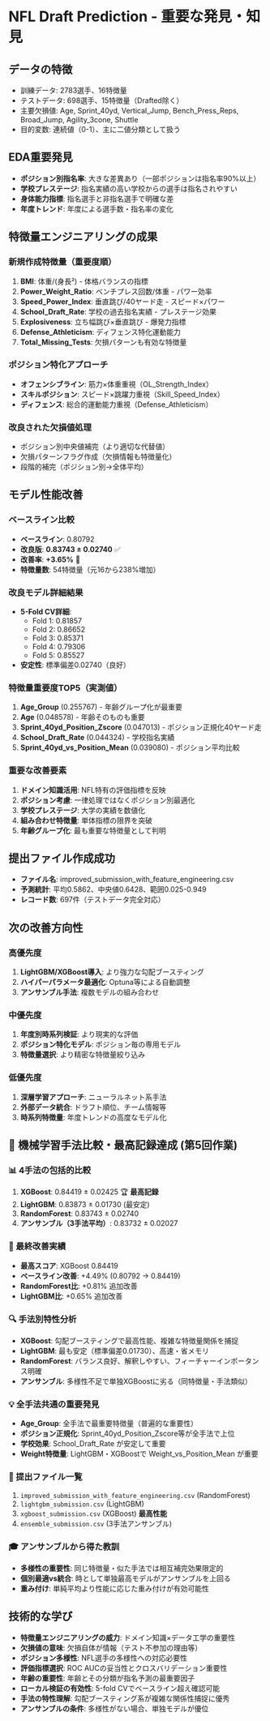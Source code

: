 # NFL Draft Prediction - 重要な発見・知見

## データの特徴
- 訓練データ: 2783選手、16特徴量
- テストデータ: 698選手、15特徴量（Drafted除く）
- 主要欠損値: Age, Sprint_40yd, Vertical_Jump, Bench_Press_Reps, Broad_Jump, Agility_3cone, Shuttle
- 目的変数: 連続値（0-1）、主に二値分類として扱う

## EDA重要発見
- **ポジション別指名率**: 大きな差異あり（一部ポジションは指名率90%以上）
- **学校プレステージ**: 指名実績の高い学校からの選手は指名されやすい
- **身体能力指標**: 指名選手と非指名選手で明確な差
- **年度トレンド**: 年度による選手数・指名率の変化

## 特徴量エンジニアリングの成果

### 新規作成特徴量（重要度順）
1. **BMI**: 体重/(身長²) - 体格バランスの指標
2. **Power_Weight_Ratio**: ベンチプレス回数/体重 - パワー効率
3. **Speed_Power_Index**: 垂直跳び/40ヤード走 - スピード×パワー
4. **School_Draft_Rate**: 学校の過去指名実績 - プレステージ効果
5. **Explosiveness**: 立ち幅跳び×垂直跳び - 爆発力指標
6. **Defense_Athleticism**: ディフェンス特化運動能力
7. **Total_Missing_Tests**: 欠損パターンも有効な特徴量

### ポジション特化アプローチ
- **オフェンシブライン**: 筋力×体重重視（OL_Strength_Index）
- **スキルポジション**: スピード×跳躍力重視（Skill_Speed_Index）
- **ディフェンス**: 総合的運動能力重視（Defense_Athleticism）

### 改良された欠損値処理
- ポジション別中央値補完（より適切な代替値）
- 欠損パターンフラグ作成（欠損情報も特徴量化）
- 段階的補完（ポジション別→全体平均）

## モデル性能改善

### ベースライン比較
- **ベースライン**: 0.80792
- **改良版**: **0.83743 ± 0.02740** ✅
- **改善率**: **+3.65%** 🎉
- **特徴量数**: 54特徴量（元16から238%増加）

### 改良モデル詳細結果
- **5-Fold CV詳細**:
  - Fold 1: 0.81857
  - Fold 2: 0.86652
  - Fold 3: 0.85371
  - Fold 4: 0.79306
  - Fold 5: 0.85527
- **安定性**: 標準偏差0.02740（良好）

### 特徴量重要度TOP5（実測値）
1. **Age_Group** (0.255767) - 年齢グループ化が最重要
2. **Age** (0.048578) - 年齢そのものも重要
3. **Sprint_40yd_Position_Zscore** (0.047013) - ポジション正規化40ヤード走
4. **School_Draft_Rate** (0.044324) - 学校指名実績
5. **Sprint_40yd_vs_Position_Mean** (0.039080) - ポジション平均比較

### 重要な改善要素
1. **ドメイン知識活用**: NFL特有の評価指標を反映
2. **ポジション考慮**: 一律処理ではなくポジション別最適化
3. **学校プレステージ**: 大学の実績を数値化
4. **組み合わせ特徴量**: 単体指標の限界を突破
5. **年齢グループ化**: 最も重要な特徴量として判明

## 提出ファイル作成成功
- **ファイル名**: improved_submission_with_feature_engineering.csv
- **予測統計**: 平均0.5862、中央値0.6428、範囲0.025-0.949
- **レコード数**: 697件（テストデータ完全対応）

## 次の改善方向性

### 高優先度
1. **LightGBM/XGBoost導入**: より強力な勾配ブースティング
2. **ハイパーパラメータ最適化**: Optuna等による自動調整
3. **アンサンブル手法**: 複数モデルの組み合わせ

### 中優先度
1. **年度別時系列検証**: より現実的な評価
2. **ポジション特化モデル**: ポジション毎の専用モデル
3. **特徴量選択**: より精密な特徴量絞り込み

### 低優先度
1. **深層学習アプローチ**: ニューラルネット系手法
2. **外部データ統合**: ドラフト順位、チーム情報等
3. **時系列特徴量**: 年度トレンドの高度なモデル化

## 🚀 機械学習手法比較・最高記録達成 (第5回作業)

### 📊 4手法の包括的比較
1. **XGBoost**: 0.84419 ± 0.02425 🏆 **最高記録**
2. **LightGBM**: 0.83873 ± 0.01730 (最安定)
3. **RandomForest**: 0.83743 ± 0.02740
4. **アンサンブル（3手法平均）**: 0.83732 ± 0.02027

### 🎯 最終改善実績
- **最高スコア**: XGBoost 0.84419
- **ベースライン改善**: +4.49% (0.80792 → 0.84419)
- **RandomForest比**: +0.81% 追加改善
- **LightGBM比**: +0.65% 追加改善

### 🔍 手法別特性分析
- **XGBoost**: 勾配ブースティングで最高性能、複雑な特徴量関係を捕捉
- **LightGBM**: 最も安定（標準偏差0.01730）、高速・省メモリ
- **RandomForest**: バランス良好、解釈しやすい、フィーチャーインポータンス明確
- **アンサンブル**: 多様性不足で単独XGBoostに劣る（同特徴量・手法類似）

### 💡 全手法共通の重要発見
- **Age_Group**: 全手法で最重要特徴量（普遍的な重要性）
- **ポジション正規化**: Sprint_40yd_Position_Zscore等が全手法で上位
- **学校効果**: School_Draft_Rate が安定して重要
- **Weight特徴量**: LightGBM・XGBoostで Weight_vs_Position_Mean が重要

### 📁 提出ファイル一覧
1. `improved_submission_with_feature_engineering.csv` (RandomForest)
2. `lightgbm_submission.csv` (LightGBM)
3. `xgboost_submission.csv` (XGBoost) **最高性能**
4. `ensemble_submission.csv` (3手法アンサンブル)

### 🎓 アンサンブルから得た教訓
- **多様性の重要性**: 同じ特徴量・似た手法では相互補完効果限定的
- **個別最適vs統合**: 時として単独最高モデルがアンサンブルを上回る
- **重み付け**: 単純平均より性能に応じた重み付けが有効可能性

## 技術的な学び
- **特徴量エンジニアリングの威力**: ドメイン知識×データ工学の重要性
- **欠損値の意味**: 欠損自体が情報（テスト不参加の理由等）
- **ポジション多様性**: NFL選手の多様性への対応必要性
- **評価指標選択**: ROC AUCの妥当性とクロスバリデーション重要性
- **年齢の重要性**: 年齢とその分類が指名予測の最重要因子
- **ローカル検証の有効性**: 5-fold CVでベースライン超え確認可能
- **手法の特性理解**: 勾配ブースティング系が複雑な関係性捕捉に優秀
- **アンサンブルの条件**: 多様性がない場合、単独モデルが優位
